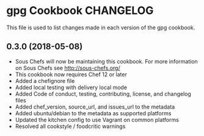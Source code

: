 # gpg Cookbook CHANGELOG

This file is used to list changes made in each version of the gpg cookbook.

## 0.3.0 (2018-05-08)

- Sous Chefs will now be maintaining this cookbook. For more information on Sous Chefs see <http://sous-chefs.org/>
- This cookbook now requires Chef 12 or later
- Added a chefignore file
- Added local testing with delivery local mode
- Added Code of conduct, testing, contributing, license, and changelog files
- Added chef_version, source_url, and issues_url to the metadata
- Added ubuntu/debian to the metadata as supported platforms
- Updated the kitchen config to use Vagrant on common platforms
- Resolved all cookstyle / foodcritic warnings
